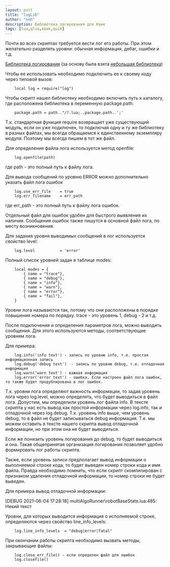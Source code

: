 ```yaml
---
layout: post
title: "logLib"
author: "nnh"
description: Библиотека логирования для Квик
tags: [lua,qlua,квик,quik]
---
```


Почти во всех скриптах требуется вести лог его работы. При этом желательно разделять уровни: обычная информация, дебаг, ошибки и т.д.

[Библиотека логирования](https://github.com/nick-nh/qlua/tree/master/logging) (за основу была взята [небольшая библиотека](https://github.com/rxi/log.lua/blob/master/log.lua))

Чтобы ее использовать необходимо подключить ее к своему коду через типовой вызов:

        local log = require("log")

Чтобы скрипт нашел библиотеку необходимо включить путь к каталогу, где расположена библиотека в переменную package.path:

        package.path = path.."/?.lua;..package.path..';'

Т.к. стандартная функция require возвращает уже существующий модуль, если он уже подключен, то подключая одну и ту же библиотеку в разных файлах, мы всегда обращаемся к единственному экземпляру модуля. Поэтому мы всегда пишем в тот же файл.

Для определения файла лога используется метод openfile:

        log.openfile(path)

где path - это полный путь к файлу лога.

Для вывода сообщений по уровню ERROR можно дополнительно указать файл лога ошибок

        log.use_err_file    = true
        log.err_filename    = err_path

где err_path - это полный путь к файлу лога ошибок.

Отдельный файл для ошибок удобен для быстрого выявления их наличия. Сообщения ошибок также пишутся в основной файл лога, по месту возникновения.

Для задания уровня выводимых сообщений в лог используется свойство level:

        log.level           = 'error'


Полный список уровней задан в таблице modes:

        local modes = {
            { name = "trace"},
            { name = "debug"},
            { name = "info"},
            { name = "warn"},
            { name = "error"},
            { name = "fail"},
        }

Уровни лога называются так, потому что они расположены в порядке повышения номера по порядку. trace - это уровень 1, debug - 2 и т.д.

После подключения и определения параметров лога, можно выводить сообщения. Для этого используются методы, соответствующие уровням лога.

Для примера:

        log.info('info text') - запись по уровню info, т.е. простая информационная запись
        log.debug('debug text')  - запись по уровню debug, т.е. отладочная информация
        log.warn('warn text') - важная информация
        log.error('error text') - ошибка. Если настроен файл лога ошибок, то также будет продублирована в лог ошибок.

Т.к. уровни лога определяют важность информации, то задав уровень лога через log.level, можно определять, что будет выводиться в файл лога.
Допустим, мы определили уровень лог файла info. В тексте скрипта у нас есть вывод как простой информации через log.info, так и отладочной через log.debug.
Т.к. уровень info выше, чем уровень debug, то в файл не будет записываться debug информация. Т.е. мы можем оставить в тексте нашего скрипта вывод отладочной информации, но при этом она не будет выводиться.

Если же понизить уровень логирования до debug, то будет выводиться и она. Такая общепринятая организация логирования позволяет удобно формировать лог работы скрипта.

Также, если уровень записи предполагает вывод информации о выполняемой строке кода, то будет выведен номер строки кода и имя файла. Правда необходимо помнить, что если скрипт скомпилирован с признаком удаления отладочной информации, то номер строки не будет выведен.

Для примера вывод отладочной информации:

[DEBUG 2021-06-04 17:28:18] multiAlgoRunner\robotBaseState.lua:485: Некий текст

Уровни, для которых выводится информация о исполняемой строке, определяются через свойство line_info_levels:

        log.line_info_levels  = "debug|error|fatal"

При окончании работы скрипта необходимо вызвать методы, закрывающие файлы:

        log.close_err_file() - если определен файл для ошибок
        log.closefile()